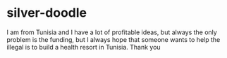 # silver-doodle
I am from Tunisia and I have a lot of profitable ideas, but always the only problem is the funding, but I always hope that someone wants to help the illegal is to build a health resort in Tunisia. Thank you
